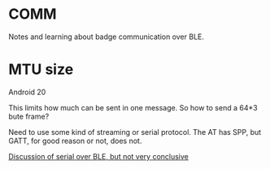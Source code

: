 # COMM
Notes and learning about badge communication over BLE.

# MTU size
Android 20

This limits how much can be sent in one message. So how to send a 64*3 bute frame?

Need to use some kind of streaming or serial protocol. The AT has SPP, but GATT, for good reason or not, does not.

[Discussion of serial over BLE, but not very conclusive](https://punchthrough.com/serial-over-ble/)

